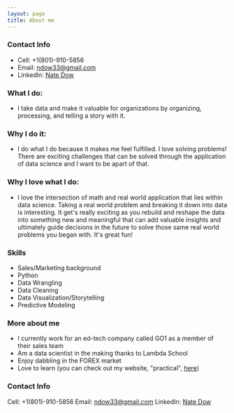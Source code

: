 ```yaml
---
layout: page
title: About me
---
```


### Contact Info

- Cell: +1(801)-910-5856
- Email: ndow33@gmail.com 
- LinkedIn: [Nate Dow](https://www.linkedin.com/in/nathan-dow-42a846148/)

### What I do:
- I take data and make it valuable for organizations by organizing, processing, and telling a story with it. 

### Why I do it:
- I do what I do because it makes me feel fulfilled. I love solving problems! There are exciting challenges that can be solved through the application of data science and I want to be apart of that. 

### Why I love what I do:
- I love the intersection of math and real world application that lies within data science. Taking a real world problem and breaking it down into data is interesting. It get's really exciting as you rebuild and reshape the data into something new and meaningful that can add valuable insights and ultimately guide decisions in the future to solve those same real world problems you began with. It's great fun! 

### Skills
- Sales/Marketing background
- Python
- Data Wrangling
- Data Cleaning
- Data Visualization/Storytelling
- Predictive Modeling

### More about me
- I currently work for an ed-tech company called GO1 as a member of their sales team
- Am a data scientist in the making thanks to Lambda School
- Enjoy dabbling in the FOREX market
- Love to learn (you can check out my website, "practical", [here](https://ndow33.wixsite.com/practical))

### Contact Info

Cell: +1(801)-910-5856      Email: ndow33@gmail.com       LinkedIn: [Nate Dow](https://www.linkedin.com/in/nathan-dow-42a846148/)
